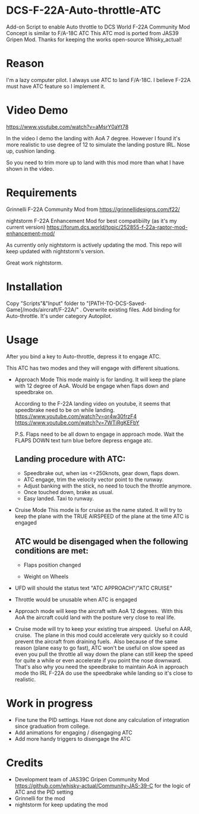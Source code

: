 # DCS-F-22A-Auto-throttle-ATC
Add-on Script to enable Auto throttle to DCS World F-22A Community Mod
Concept is similar to F/A-18C ATC 
This ATC mod is ported from JAS39 Gripen Mod.  Thanks for keeping the works open-source Whisky_actual!

# Reason
I'm a lazy computer pilot.  I always use ATC to land F/A-18C.  I believe F-22A must have ATC feature so I implement it.

# Video Demo

https://www.youtube.com/watch?v=aMsrY0aYt78

In the video I demo the landing with AoA 7 degree.  However I found it's more realistic to use degree of 12 to simulate the landing posture IRL. Nose up, cushion landing.

So you need to trim more up to land with this mod more than what I have shown in the video.
 

# Requirements
Grinnelli F-22A Community Mod from https://grinnellidesigns.com/f22/

nightstorm F-22A Enhancement Mod for best compatibiilty (as it's my current version) https://forum.dcs.world/topic/252855-f-22a-raptor-mod-enhancement-mod/

As currently only nightstorm is actively updating the mod.  This repo will keep updated with nightstorm's version.

Great work nightstorm.


# Installation
Copy "Scripts"&"Input" folder to "[PATH-TO-DCS-Saved-Game]/mods/aircraft/F-22A/" .  Overwrite existing files.
Add binding for Auto-throttle. It's under category Autopilot.

# Usage
After you bind a key to Auto-throttle, depress it to engage ATC.

This ATC has two modes and they will engage with different situations.

- Approach Mode
    This mode mainly is for landing. It will keep the plane with 12 degree of AoA.
    Would be engage when flaps down and speedbrake on.

    According to the F-22A landing video on youtube, it seems that speedbrake need to be on while landing.
    https://www.youtube.com/watch?v=or4w30frzF4
    https://www.youtube.com/watch?v=7WTiRgKEFbY

    P.S. Flaps need to be all down to engage in approach mode.  Wait the FLAPS DOWN text turn blue before depress engage atc.
    
    ## Landing procedure with ATC: 
    - Speedbrake out, when ias <=250knots, gear down, flaps down.
    - ATC engage, trim the velocity vector point to the runway.
    - Adjust banking with the stick, no need to touch the throttle anymore.
    - Once touched down, brake as usual.
    - Easy landed. Taxi to runway.

- Cruise Mode
    This mode is for cruise as the name stated. It will try to keep the plane with the TRUE AIRSPEED of the plane at the time ATC is engaged

   ## ATC would be disengaged when the following conditions are met:

    - Flaps position changed

    - Weight on Wheels

- UFD will should the status text "ATC APPROACH"/"ATC CRUISE"

- Throttle would be unusable when ATC is engaged


- Approach mode will keep the aircraft with AoA 12 degrees.  With this AoA the aircraft could land with the posture very close to real life.

- Cruise mode will try to keep your existing true airspeed.  Useful on AAR, cruise.  The plane in this mod could accelerate very quickly so it could prevent the aircraft from draining fuels.  Also because of the same reason (plane easy to go fast), ATC won't be useful on slow speed as even you pull the throttle all way down the plane can still keep the speed for quite a while or even accelerate if you point the nose downward.  That's also why you need the speedbrake to maintain AoA in approach mode tho IRL F-22A do use the speedbrake while landing so it's close to realistic. 

# Work in progress
- Fine tune the PID settings.  Have not done any calculation of integration since graduation from college.
- Add animations for engaging / disengaging ATC
- Add more handy triggers to disengage the ATC

# Credits
- Development team of JAS39C Gripen Community Mod https://github.com/whisky-actual/Community-JAS-39-C for the logic of ATC and the PID setting
- Grinnelli for the mod
- nightstorm for keep updating the mod
